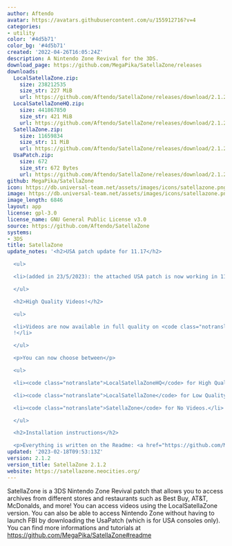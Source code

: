 ```yaml
---
author: Aftendo
avatar: https://avatars.githubusercontent.com/u/155912716?v=4
categories:
- utility
color: '#4d5b71'
color_bg: '#4d5b71'
created: '2022-04-26T16:05:24Z'
description: A Nintendo Zone Revival for the 3DS.
download_page: https://github.com/MegaPika/SatellaZone/releases
downloads:
  LocalSatellaZone.zip:
    size: 238212535
    size_str: 227 MiB
    url: https://github.com/Aftendo/SatellaZone/releases/download/2.1.2/LocalSatellaZone.zip
  LocalSatellaZoneHQ.zip:
    size: 441867850
    size_str: 421 MiB
    url: https://github.com/Aftendo/SatellaZone/releases/download/2.1.2/LocalSatellaZoneHQ.zip
  SatellaZone.zip:
    size: 11659834
    size_str: 11 MiB
    url: https://github.com/Aftendo/SatellaZone/releases/download/2.1.2/SatellaZone.zip
  UsaPatch.zip:
    size: 672
    size_str: 672 Bytes
    url: https://github.com/Aftendo/SatellaZone/releases/download/2.1.2/UsaPatch.zip
github: MegaPika/SatellaZone
icon: https://db.universal-team.net/assets/images/icons/satellazone.png
image: https://db.universal-team.net/assets/images/icons/satellazone.png
image_length: 6846
layout: app
license: gpl-3.0
license_name: GNU General Public License v3.0
source: https://github.com/Aftendo/SatellaZone
systems:
- 3DS
title: SatellaZone
update_notes: '<h2>USA patch update for 11.17</h2>

  <ul>

  <li>(added in 23/5/2023): the attached USA patch is now working in 11.17!</li>

  </ul>

  <h2>High Quality Videos!</h2>

  <ul>

  <li>Videos are now available in full quality on <code class="notranslate">LocalSatellaZoneHQ</code>
  !</li>

  </ul>

  <p>You can now choose between</p>

  <ul>

  <li><code class="notranslate">LocalSatellaZoneHQ</code> for High Quality Videos.</li>

  <li><code class="notranslate">LocalSatellaZone</code> for Low Quality Videos.</li>

  <li><code class="notranslate">SatellaZone</code> for No Videos.</li>

  </ul>

  <h2>Installation instructions</h2>

  <p>Everything is written on the Readme: <a href="https://github.com/MegaPika/SatellaZone#readme">https://github.com/MegaPika/SatellaZone#readme</a></p>'
updated: '2023-02-18T09:53:13Z'
version: 2.1.2
version_title: SatellaZone 2.1.2
website: https://satellazone.neocities.org/
---
```

SatellaZone is a 3DS Nintendo Zone Revival patch that allows you to access archives from different stores and restaurants such as Best Buy, AT&T, McDonalds, and more!
 You can access videos using the LocalSatellaZone version.
 You can also be able to access Nintendo Zone without having to launch FBI by downloading the UsaPatch (which is for USA consoles only).
 You can find more informations and tutorials at https://github.com/MegaPika/SatellaZone#readme